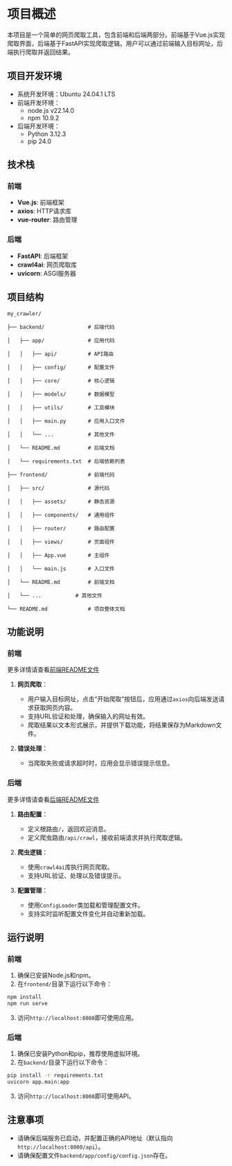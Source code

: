 # 项目概述

本项目是一个简单的网页爬取工具，包含前端和后端两部分。前端基于Vue.js实现爬取界面，后端基于FastAPI实现爬取逻辑。用户可以通过前端输入目标网址，后端执行爬取并返回结果。

## 项目开发环境
- 系统开发环境：Ubuntu 24.04.1 LTS
- 前端开发环境：
	- node.js v22.14.0
	- npm 10.9.2
- 后端开发环境：
	- Python 3.12.3
	- pip 24.0

## 技术栈

### 前端
- **Vue.js**: 前端框架
- **axios**: HTTP请求库
- **vue-router**: 路由管理
### 后端

- **FastAPI**: 后端框架
- **crawl4ai**: 网页爬取库
- **uvicorn**: ASGI服务器

## 项目结构

```
my_crawler/

├── backend/              # 后端代码

│   ├── app/              # 应用代码

│   │   ├── api/          # API路由

│   │   ├── config/       # 配置文件

│   │   ├── core/         # 核心逻辑

│   │   ├── models/       # 数据模型

│   │   ├── utils/        # 工具模块

│   │   ├── main.py       # 应用入口文件

│   │   └── ...           # 其他文件

│   └── README.md         # 后端文档

|   └── requirements.txt  # 后端依赖列表

├── frontend/             # 前端代码

│   ├── src/              # 源代码

│   │   ├── assets/       # 静态资源

│   │   ├── components/   # 通用组件

│   │   ├── router/       # 路由配置

│   │   ├── views/        # 页面组件

│   │   ├── App.vue       # 主组件

│   │   └── main.js       # 入口文件

│   └── README.md         # 前端文档

│   └── ...           # 其他文件

└── README.md             # 项目整体文档
```

## 功能说明

### 前端
更多详情请查看[前端README文件](frontend/README.md)
1. **网页爬取**：
	- 用户输入目标网址，点击“开始爬取”按钮后，应用通过`axios`向后端发送请求获取网页内容。
	- 支持URL验证和处理，确保输入的网址有效。
	- 爬取结果以文本形式展示，并提供下载功能，将结果保存为Markdown文件。

2. **错误处理**：
	- 当爬取失败或请求超时时，应用会显示错误提示信息。
### 后端
更多详情请查看[后端README文件](backend/README.md)
1. **路由配置**：
	- 定义根路由`/`，返回欢迎消息。
	- 定义爬虫路由`/api/crawl`，接收前端请求并执行爬取逻辑。

2. **爬虫逻辑**：
	- 使用`crawl4ai`库执行网页爬取。
	- 支持URL验证、处理以及错误提示。

3. **配置管理**：
	- 使用`ConfigLoader`类加载和管理配置文件。
	- 支持实时监听配置文件变化并自动重新加载。

## 运行说明

### 前端

1. 确保已安装Node.js和npm。
2. 在`frontend/`目录下运行以下命令：

```bash
npm install
npm run serve
```

3. 访问`http://localhost:8080`即可使用应用。

### 后端

1. 确保已安装Python和pip，推荐使用虚拟环境。
2. 在`backend/`目录下运行以下命令：

```bash
pip install -r requirements.txt
uvicorn app.main:app
```

3. 访问`http://localhost:8000`即可使用API。

## 注意事项

- 请确保后端服务已启动，并配置正确的API地址（默认指向`http://localhost:8000/api`）。
- 请确保配置文件`backend/app/config/config.json`存在。